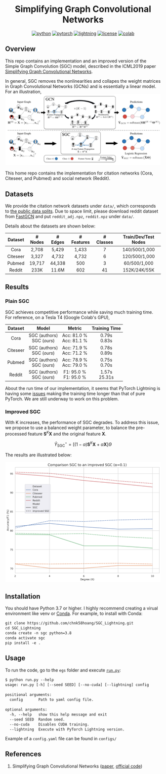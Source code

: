 <div align="center">

# Simplifying Graph Convolutional Networks

[![python](https://img.shields.io/badge/-Python_3.7+-blue?logo=python&logoColor=white)](https://github.com/pre-commit/pre-commit)
[![pytorch](https://img.shields.io/badge/PyTorch-ee4c2c?logo=pytorch&logoColor=white)](https://pytorch.org/get-started/locally/)
[![lightning](https://img.shields.io/badge/-Lightning-792ee5?logo=pytorchlightning&logoColor=white)](https://pytorchlightning.ai/)
[![license](https://img.shields.io/badge/License-MIT-green.svg?labelColor=gray)](https://github.com/ashleve/lightning-hydra-template#license)
[![colab](https://colab.research.google.com/assets/colab-badge.svg)](https://colab.research.google.com/github/chnk58hoang/SGC_Lightning/blob/main/notebook/SGC.ipynb)

</div>

## Overview
This repo contains an implementation and an improved version of the Simple Graph Convolution
(SGC) model, described in the ICML2019 paper [Simplifying Graph Convolutional Networks](https://arxiv.org/abs/1902.07153).

In general, SGC removes the nonlinearities and collapes the weight matrices in Graph Convolutional Networks (GCNs) and is essentially a linear model. 
For an illustration, ![](./static/model.jpg "SGC")

This home repo contains the implementation for citation networks (Cora, Citeseer, and Pubmed) and social network (Reddit).

## Datasets
We provide the citation network datasets under `data/`, which corresponds to [the public data splits](https://github.com/tkipf/gcn/tree/master/gcn/data).
Due to space limit, please download reddit dataset from [FastGCN](https://github.com/matenure/FastGCN/issues/9#issuecomment-454448523) and put `reddit_adj.npz`, `reddit.npz` under `data/`.

Details about the datasets are shown below:

<div align="center">

Dataset | # Nodes | # Edges | # Features | # Classes | Train/Dev/Test Nodes
:------:|:-------:|:-------:|:----------:|:---------:|:-------------------:
Cora    | 2,708   | 5,429   | 1,433      | 7         | 140/500/1,000
Citeseer| 3,327   | 4,732   | 4,732      | 6         | 120/500/1,000
Pubmed  | 19,717  | 44,338  | 500        | 3         | 60/500/1,000
Reddit  | 233K    | 11.6M   | 602        | 41        | 152K/24K/55K

</div>

## Results

### Plain SGC

SGC achieves competitive performance while saving much training time. For reference, on a Tesla T4 (Google Colab's GPU),

<div align="center">

Dataset | Model | Metric | Training Time
:------:|:------:|:------:|:-----------:
Cora    | SGC (authors)<br>SGC (*ours*) | Acc: 81.0 %<br>Acc: 81.1 %    | 0.79s<br>0.83s 
Citeseer| SGC (authors)<br>SGC (*ours*) | Acc: 71.9 %<br>Acc: 71.2 %     | 0.78s<br>0.89s 
Pubmed  | SGC (authors)<br>SGC (*ours*) | Acc: 78.9 %<br>Acc: 79.0 %     | 0.75s<br>0.70s 
Reddit  | SGC (authors)<br>SGC (*ours*) | F1:  95.0 %<br>F1: 95.0 %     | 1.57s<br>25.31s 

</div>

About the run time of our implementation, it seems that PyTorch Lightning is having some [issues](https://github.com/Lightning-AI/lightning/issues/10389) making the training time longer than that of pure PyTorch. We are still underway to work on this problem.

### Improved SGC
With K increases, the performance of SGC degrades. To address this issue, we propose to use a balanced weight parameter, to balance the pre-processed feature $\mathbf S^K \mathbf X$ and the original feature $\mathbf X$. 

$$\hat Y_{\textrm{SGC}}^\star = [(1-\alpha)\mathbf S^K \mathbf X + \alpha \mathbf X] \Theta$$

The results are illustrated below:

<div align="center">
  <img src="./static/comparison.png" alt="Comparison" width="610"/>
</div>

## Installation
You should have Python 3.7 or higher. I highly recommend creating a virual environment like venv or [Conda](https://docs.conda.io/en/latest/miniconda.html). For example, to install with Conda:


```
git clone https://github.com/chnk58hoang/SGC_Lightning.git
cd SGC_Lightning
conda create -n sgc python=3.8
conda activate sgc
pip install -e .
```

## Usage
To run the code, go to the `egs` folder and execute [`run.py`](./egs/run.py):

```
$ python run.py --help
usage: run.py [-h] [--seed SEED] [--no-cuda] [--lightning] config

positional arguments:
  config       Path to yaml config file.

optional arguments:
  -h, --help   show this help message and exit
  --seed SEED  Random seed.
  --no-cuda    Disables CUDA training.
  --lightning  Execute with PyTorch Lightning version.
```

Example of a `config.yaml` file can be found in `configs/`

## References
1. Simplifying Graph Convolutional Networks ([paper](https://arxiv.org/abs/1902.07153), [official code](https://github.com/Tiiiger/SGC/))
